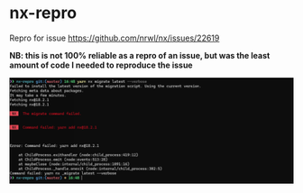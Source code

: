 # nx-repro
Repro for issue https://github.com/nrwl/nx/issues/22619

**NB: this is not 100% reliable as a repro of an issue, but was the least amount of code I needed to reproduce the issue**

![image](image.png)
